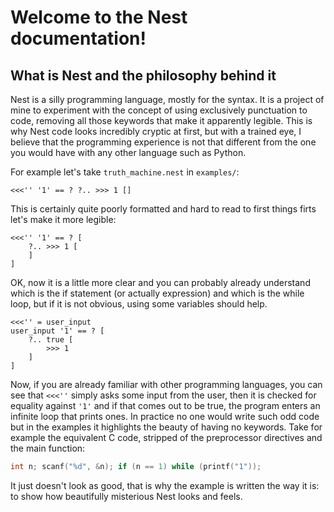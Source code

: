 # Welcome to the Nest documentation!

## What is Nest and the philosophy behind it
Nest is a silly programming language, mostly for the syntax. It is a project of mine to experiment with the concept of using exclusively punctuation to code, removing all those keywords that make it apparently legible. This is why Nest code looks incredibly cryptic at first, but with a trained eye, I believe that the programming experience is not that different from the one you would have with any other language such as Python.

For example let's take `truth_machine.nest` in `examples/`:

```text
<<<'' '1' == ? ?.. >>> 1 []
```

This is certainly quite poorly formatted and hard to read to first things firts let's make it more legible:

```text
<<<'' '1' == ? [
    ?.. >>> 1 [
    ]
]
```

OK, now it is a little more clear and you can probably already understand which is the if statement (or actually expression) and which is the while loop, but if it is not obvious, using some variables should help.

```text
<<<'' = user_input
user_input '1' == ? [
    ?.. true [
        >>> 1
    ]
]
```

Now, if you are already familiar with other programming languages, you can see that `<<<''` simply asks some input from the user, then it is checked for equality against `'1'` and if that comes out to be true, the program enters an infinite loop that prints ones. 
In practice no one would write such odd code but in the examples it highlights the beauty of having no keywords. Take for example the equivalent C code, stripped of the preprocessor directives and the main function:

```c
int n; scanf("%d", &n); if (n == 1) while (printf("1"));
```

It just doesn't look as good, that is why the example is written the way it is: to show how beautifully misterious Nest looks and feels.